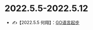 # 2022.5.5-2022.5.12

- ✍【2022.5.5 何翔】：[GO语言起步](https://blog.csdn.net/HXBest/article/details/108041987?_blank)


